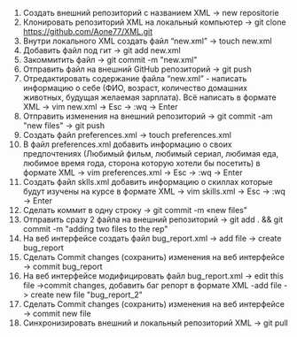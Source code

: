 1. Создать внешний репозиторий c названием XML -> new repositorie
2. Клонировать репозиторий XML на локальный компьютер -> git clone https://github.com/Aone77/XML.git
3. Внутри локального XML создать файл “new.xml” -> touch new.xml
4. Добавить файл под гит -> git add new.xml
5. Закоммитить файл -> git commit -m "new.xml"
6. Отправить файл на внешний GitHub репозиторий -> git push
7. Отредактировать содержание файла “new.xml” - написать информацию о себе (ФИО, возраст, количество домашних животных, будущая желаемая зарплата). Всё написать в формате XML -> vim new.xml  -> Esc -> :wq -> Enter
8. Отправить изменения на внешний репозиторий -> git commit -am "new files" -> git push
9. Создать файл preferences.xml -> touch preferences.xml
10. В файл preferences.xml добавить информацию о своих предпочтениях (Любимый фильм, любимый сериал, любимая еда, любимое время года, сторона которую хотели бы посетить) в формате XML -> vim preferences.xml  -> Esc -> :wq -> Enter
11. Создать файл sklls.xml добавить информацию о скиллах которые будут изучены на курсе в формате XML -> vim skills.xml  -> Esc -> :wq -> Enter
12. Сделать коммит в одну строку -> git commit -m «new files"
13. Отправить сразу 2 файла на внешний репозиторий -> git add . && git commit -m "adding two files to the rep"
14. На веб интерфейсе создать файл bug_report.xml -> add file -> create bug_report
15. Сделать Commit changes (сохранить) изменения на веб интерфейсе -> commit bug_report
16. На веб интерфейсе модифицировать файл bug_report.xml -> edit this file ->commit changes, добавить баг репорт в формате XML -add file -> create new file "bug_report_2"
17. Сделать Commit changes (сохранить) изменения на веб интерфейсе -> commit new file
18. Синхронизировать внешний и локальный репозиторий XML -> git pull
